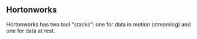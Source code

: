 ## Hortonworks

Hortonworks has two tool "stacks": one for data in motion (streaming) and one for data at rest.
